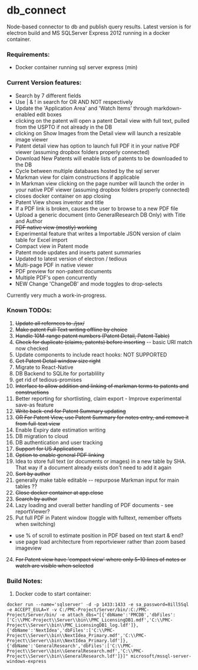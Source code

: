 # db_connect
Node-based connector to db and publish query results. Latest version is for electron build and MS SQLServer Express 2012 running in a docker container.

### Requirements:
* Docker container running sql server express (min)

### Current Version features:
* Search by 7 different fields
* Use | & ! in search for OR AND NOT respectively
* Update the 'Application Area' and 'Watch Items' through markdown-enabled edit boxes
* clicking on the patent will open a patent Detail view with full text, pulled from the USPTO if not already in the DB
* clicking on Show Images from the Detail view will launch a resizable image viewer
* Patent detail view has option to launch full PDF it in your native PDF viewer (assuming dropbox folders properly connected)
* Download New Patents will enable lists of patents to be downloaded to the DB
* Cycle between multiple databases hosted by the sql server
* Markman view for claim constructions if applicable
* In Markman view clicking on the page number will launch the order in your native PDF viewer (assuming dropbox folders properly connected)
* closes docker container on app closing
* Patent View shows inventor and title
* If a PDF link is broken, causes the user to browse to a new PDF file
* Upload a generic document (into GeneralResearch DB Only) with Title and Author
* ~~PDF native view (mostly) working~~
* Experimental feature that writes a Importable JSON version of claim table for Excel import
* Compact view in Patent mode
* Patent mode updates and inserts patent summaries
* Updated to latest version of electron / tedious
* Multi-page PDF in native viewer
* PDF preview for non-patent documents
* Multiple PDF's open concurrently
* NEW Change 'ChangeDB' and mode toggles to drop-selects


Currently very much a work-in-progress.

### Known TODOs:

1. ~~Update all refernces to ./jsx/~~
2. ~~Make patent Full Text writing offline by choice~~
3. ~~Handle 10M-range patent numbers (Patent Detail, Patent Table)~~
4. ~~Check for duplicate (claims, patents) before inserting~~ -- basic URI match now checked
5. Update components to include react hooks: NOT SUPPORTED
6. ~~Get Patent Detail window size right~~
7. Migrate to React-Native
8. DB Backend to SQLite for portablility
  1. get rid of tedious-promises 
9. ~~Interface to allow addition and linking of markman terms to patents and constructions~~
10. Better reporting for shortlisting, claim export - Improve experimental save-as feature
11. ~~Write back-end for Patent Summary updating~~
26. ~~OR For Patent View, use Patent Summary for notes entry, and remove it from full-text view~~
12. Enable Expiry date estimation writing
13. DB migration to cloud
14. DB authentication and user tracking
15. ~~Support for US Applications~~
16. ~~Option to enable general PDF linking~~
17. Idea to store full text (or documents or images) in a new table by SHA. That way if a document already exists don't need to add it again
18. ~~Sort by author~~
19. generally make table editable -- repurpose Markman input for main tables ??
20. ~~Close docker container at app.close~~ 
21. ~~Search by author~~
22. Lazy loading and overall better handling of PDF documents - see reportViewer?
23. Put full PDF in Patent window (toggle with fulltext, remember offsets when switching)
  - use % of scroll to estimate position in PDF based on text start & end?
  - use page load architecture from reportviewer rather than zoom based imageview
24. ~~For Patent view have 'compact view' where only 5-10 lines of notes or watch are visible when selected~~


### Build Notes:
1. Docker code to start container:
``` 
docker run --name='sqlserver' -d -p 1433:1433 -e sa_password=8ill5Sql -e ACCEPT_EULA=Y -v C:/PMC-Project/Server/bin/:C:/PMC-Project/Server/bin/ -e attach_dbs="[{'dbName':'PMCDB','dbFiles':['C:\\PMC-Project\\Server\\bin\\PMC_LicensingDB1.mdf','C:\\PMC-Project\\Server\\bin\\PMC_LicensingDB1_log.ldf']},{'dbName':'NextIdea','dbFiles':['C:\\PMC-Project\\Server\\bin\\NextIdea_Primary.mdf','C:\\PMC-Project\\Server\\bin\\NextIdea_Primary.ldf']},{'dbName':'GeneralResearch','dbFiles':['C:\\PMC-Project\\Server\\bin\\GeneralResearch.mdf','C:\\PMC-Project\\Server\\bin\\GeneralResearch.ldf']}]" microsoft/mssql-server-windows-express
```